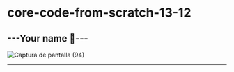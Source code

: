 # core-code-from-scratch-13-12

## ---Your name 🌠---

![Captura de pantalla (94)](https://user-images.githubusercontent.com/92037725/207480633-99e22c82-e346-4760-bc97-605f8c834689.png)

---
